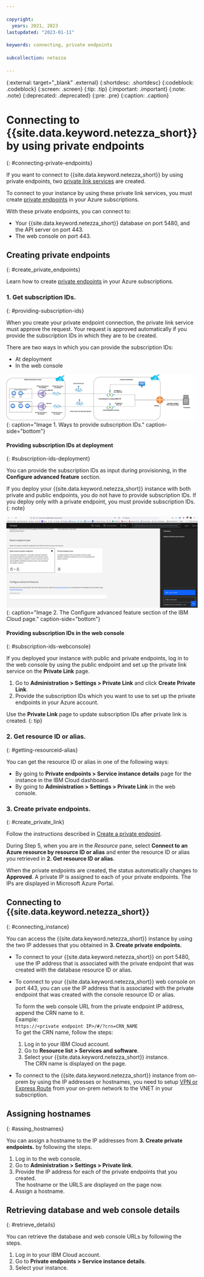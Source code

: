 ```yaml
---

copyright:
  years: 2021, 2023
lastupdated: "2023-01-11"

keywords: connecting, private endpoints

subcollection: netezza

---
```

{:external: target="_blank" .external}
{:shortdesc: .shortdesc}
{:codeblock: .codeblock}
{:screen: .screen}
{:tip: .tip}
{:important: .important}
{:note: .note}
{:deprecated: .deprecated}
{:pre: .pre}
{:caption: .caption}

# Connecting to {{site.data.keyword.netezza_short}} by using private endpoints
{: #connecting-private-endpoints}

If you want to connect to {{site.data.keyword.netezza_short}} by using private endpoints, two [private link services](https://learn.microsoft.com/en-us/azure/private-link/private-link-service-overview) are created.  

To connect to your instance by using these private link services, you must create [private endpoints](https://learn.microsoft.com/en-us/azure/private-link/private-endpoint-overview) in your Azure subscriptions.

With these private endpoints, you can connect to:

- Your {{site.data.keyword.netezza_short}} database on port 5480, and the API server on port 443.
- The web console on port 443.

## Creating private endpoints
{: #create_private_endpoints}

Learn how to create [private endpoints](https://learn.microsoft.com/en-us/azure/private-link/private-endpoint-overview) in your Azure subscriptions.

### 1. Get subscription IDs.
{: #providing-subscription-ids}

When you create your private endpoint connection, the private link service must approve the request. Your request is approved automatically if you provide the subscription IDs in which they are to be created.

There are two ways in which you can provide the subscription IDs:

- At deployment
- In the web console

![Providing subscription IDs](conn_wc_d.png){: caption="Image 1. Ways to provide subscription IDs." caption-side="bottom"}

#### Providing subscription IDs at deployment
{: #subscription-ids-deployment}

You can provide the subscription IDs as input during provisioning, in the **Configure advanced feature** section.

If you deploy your {{site.data.keyword.netezza_short}} instance with both private and public endpoints, you do not have to provide subscription IDs.
If you deploy only with a private endpoint, you must provide subscription IDs.
{: note}

![Connecting to {{site.data.keyword.netezza_short}}](connecting2.png){: caption="Image 2. The Configure advanced feature section of the IBM Cloud page." caption-side="bottom"}

#### Providing subscription IDs in the web console
{: #subscription-ids-webconsole}

If you deployed your instance with public and private endpoints, log in to the web console by using the public endpoint and set up the private link service on the **Private Link** page.  

1. Go to **Administration > Settings > Private Link** and click **Create Private Link**.
1. Provide the subscription IDs which you want to use to set up the private endpoints in your Azure account.

Use the **Private Link** page to update subscription IDs after private link is created.
{: tip}

### 2. Get resource ID or alias.
{: #getting-resourceid-alias}

You can get the resource ID or alias in one of the following ways:

- By going to **Private endpoints > Service instance details** page for the instance in the IBM Cloud dashboard.
- By going to **Administration > Settings > Private Link** in the web console.

### 3. Create private endpoints.
{: #create_private_link}

Follow the instructions described in [Create a private endpoint](https://learn.microsoft.com/en-us/azure/private-link/create-private-endpoint-portal?tabs=dynamic-ip#create-a-private-endpoint).  

During Step 5, when you are in the _Resource_ pane, select **Connect to an Azure resource by resource ID or alias** and enter the resource ID or alias you retrieved in **2. Get resource ID or alias**.

When the private endpoints are created, the status automatically changes to **Approved**. A private IP is assigned to each of your private endpoints. The IPs are displayed in Microsoft Azure Portal.

## Connecting to {{site.data.keyword.netezza_short}}
{: #connecting_instance}

You can access the {{site.data.keyword.netezza_short}} instance by using the two IP addesses that you obtained in **3. Create private endpoints.**

- To connect to your {{site.data.keyword.netezza_short}} on port 5480, use the IP address that is associated with the private endpoint that was created with the database resource ID or alias.

- To connect to your {{site.data.keyword.netezza_short}} web console on port 443, you can use the IP address that is associated with the private endpoint that was created with the console resource ID or alias.  

   To form the web console URL from the private endpoint IP address, append the CRN name to it.  
   Example:  
   `https://<private endpoint IP>/#/?crn=CRN_NAME`  
   To get the CRN name, follow the steps:

   1. Log in to your IBM Cloud account.
   1. Go to **Resource list > Services and software**.
   1. Select your {{site.data.keyword.netezza_short}} instance.  
      The CRN name is displayed on the page.

- To connect to the {{site.data.keyword.netezza_short}} instance from on-prem by using the IP addresses or hostnames, you need to setup [VPN or Express Route](https://learn.microsoft.com/en-us/azure/architecture/reference-architectures/hybrid-networking/) from your on-prem network to the VNET in your subscription.

## Assigning hostnames
{: #assing_hostnames}

You can assign a hostname to the IP addresses from **3. Create private endpoints.** by following the steps.

1. Log in to the web console.
1. Go to **Administration > Settings > Private link**.
1. Provide the IP address for each of the private endpoints that you created.  
   The hostname or the URLS are displayed on the page now.
1. Assign a hostname.

## Retrieving database and web console details
{: #retrieve_details}

You can retrieve the database and web console URLs by following the steps.

1. Log in to your IBM Cloud account.
1. Go to **Private endpoints > Service instance details**.
1. Select your instance.
